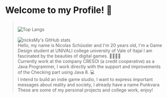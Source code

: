 # **Welcome to my Profile!** 🐀
><br>![Top Langs](https://github-readme-stats.vercel.app/api/top-langs/?username=nicksMy&layout=compact&theme=radical)
><br>
><br>
>![nicksMy's GitHub stats](https://github-readme-stats.vercel.app/api?username=nicksMy&show_icons=true&theme=radical)
<br>Hello, my name is Nicolas Schüssler and I'm 20 years old, I'm a Game Design student at UNIVALI college
university of Vale of Itajaí I am fascinated by the beauties of digital games. 🔎🎲👾🔫
<br>Currently work at the company CRESOl (a credit cooperative) as a Java Programmer, I work directly with the support and improvements of the Checking part using Java 8. 💻
<br>I intend to build an indie game studio, I want to express important messages about reality and society, I already have a name Punkvara
<br>These are some of my personal projects and college work, enjoy! 
